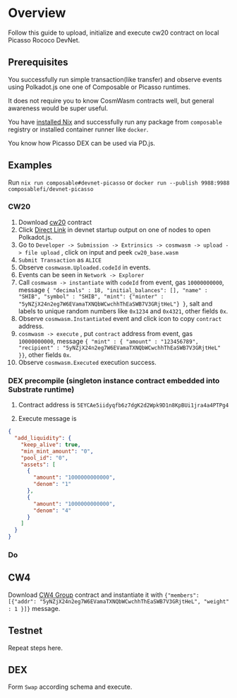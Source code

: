 # Overview

Follow this guide to upload, initialize and execute cw20 contract on local Picasso Rococo DevNet.

## Prerequisites

You successfully run simple transaction(like transfer) and observe events using Polkadot.js one one of Composable or Picasso runtimes.

It does not require you to know CosmWasm contracts well, but general awareness would be super useful.

You have [installed Nix](https://zero-to-nix.com/start/install) and successfully run any package from `composable` registry or installed container runner like `docker`.

You know how Picasso DEX can be used via PD.js.

## Examples

Run `nix run composable#devnet-picasso` or `docker run --publish 9988:9988 composablefi/devnet-picasso`   

### CW20 

1. Download [cw20](https://github.com/CosmWasm/cw-plus/releases/download/v1.0.1/cw20_base.wasm) contract
3. Click [Direct Link](https://polkadot.js.org/apps/?rpc=ws://127.0.0.1:9988#/explorer) in devnet startup output on one of nodes to open Polkadot.js.
4. Go to `Developer -> Submission -> Extrinsics -> cosmwasm -> upload -> file upload` , click on input and peek `cw20_base.wasm`  
5. `Submit Transaction` as `ALICE`
6. Observe `cosmwasm.Uploaded.codeId` in events.
7. Events can be seen in `Network -> Explorer`
8. Call `cosmwasm -> instantiate` with `codeId` from event, gas `10000000000`, message `{ "decimals" : 18, "initial_balances": [], "name" : "SHIB", "symbol" : "SHIB", "mint": {"minter" : "5yNZjX24n2eg7W6EVamaTXNQbWCwchhThEaSWB7V3GRjtHeL"} }`, salt and labels to unique random numbers like `0x1234` and  `0x4321`, other fields `0x`.
9. Observe `cosmwasm.Instantiated` event and click icon to copy `contract` address.
10. `cosmwasm -> execute` , put `contract` address from event, gas `10000000000`, message `{ "mint" : { "amount" : "123456789", "recipient" : "5yNZjX24n2eg7W6EVamaTXNQbWCwchhThEaSWB7V3GRjtHeL" }}`, other fields `0x`.
11. Observe `cosmwasm.Executed` execution success.

### DEX precompile (singleton instance contract embedded into Substrate runtime)

1. Contract address is `5EYCAe5iidyqfb6z7dgK2d2Wpk9D1n8KpBUi1jra4a4PTPg4`

2. Execute message is
```json
{
  "add_liquidity": {
    "keep_alive": true,
    "min_mint_amount": "0",
    "pool_id": "0",
    "assets": [
      {
        "amount": "1000000000000",
        "denom": "1"
      },
      {
        "amount": "1000000000000",
        "denom": "4"
      }
    ]
  }
}
```

### Do

## CW4

Download [CW4 Group](https://github.com/CosmWasm/cw-plus/releases/download/v1.0.1/cw4_group.wasm) contract
and instantiate it with `{"members": [{"addr": "5yNZjX24n2eg7W6EVamaTXNQbWCwchhThEaSWB7V3GRjtHeL", "weight" : 1 }]}` message. 

## Testnet

Repeat steps here.

## DEX

Form `Swap` according schema and execute.